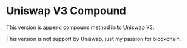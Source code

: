 # Uniswap V3 Compound
This version is append compound method in to Uniswap V3.


This version is not support by Uniswap, just my passion for blockchain.
